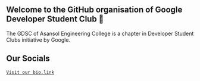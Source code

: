 ## Welcome to the GitHub organisation of Google Developer Student Club 🎉

The GDSC of Asansol Engineering College is a chapter in Developer Student Clubs initiative by Google. 

## Our Socials

[`Visit our bio.link`](https://gdscaec.bio.link)

